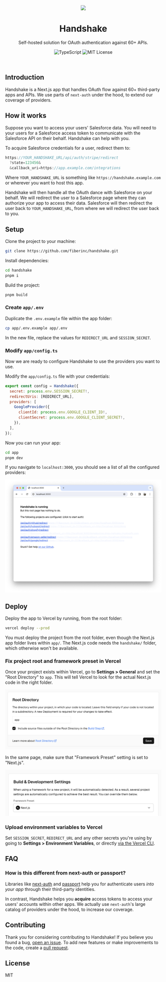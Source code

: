 <br />

<p align="center">
  <img src="https://media1.giphy.com/media/750o1RprTNj8ldkwak/200.gif?cid=5a38a5a2julf1ukb89781yu88pth7ol9sm22s52gc88gc0hs&ep=v1_gifs_search&rid=300.gif&ct=g" width="300"/>

  <h1 align="center">Handshake</h1>

  <p align="center">
    Self-hosted solution for OAuth authentication against 60+ APIs.
  </p>

  <p align="center" style="align: center;">
    <img src="https://img.shields.io/badge/TypeScript-blue" alt="TypeScript" />
    <img src="https://img.shields.io/badge/MIT-License" alt="MIT License" />
  </p>
</p>

<br />

## Introduction

Handshake is a Next.js app that handles OAuth flow against 60+ third-party apps and APIs. We use parts of `next-auth` under the hood, to extend our coverage of providers.

## How it works

Suppose you want to access your users' Salesforce data. You will need to your
users for a Salesforce access token to communicate with the Salesforce API on
their behalf. Handshake can help with you.

To acquire Salesforce credentials for a user, redirect them to:

```ts
https://YOUR_HANDSHAKE_URL/api/auth/stripe/redirect
  ?state=123456&
  &callback_uri=https://app.example.com/integrations
```

Where `YOUR_HANDSHAKE_URL` is something like `https://handshake.example.com` or
wherever you want to host this app.

Handshake will then handle all the OAuth dance with Salesforce on your behalf.
We will redirect the user to a Salesforce page where they can authorize your app
to access their data. Salesforce will then redirect the user back to
`YOUR_HANDSHAKE_URL`, from where we will redirect the user back to you.

## Setup

Clone the project to your machine:

```bash
git clone https://github.com/fiberinc/handshake.git
```

Install dependencies:

```bash
cd handshake
pnpm i
```

Build the project:

```bash
pnpm build
```

### Create `app/.env`

Duplicate the `.env.example` file within the app folder:

```bash
cp app/.env.example app/.env
```

In the new file, replace the values for `REDIRECT_URL` and `SESSION_SECRET`.

### Modify `app/config.ts`

Now we are ready to configure Handshake to use the providers you want to use.

Modify the `app/config.ts` file with your credentials:

```js
export const config = Handshake({
  secret: process.env.SESSION_SECRET!,
  redirectUris: [REDIRECT_URL],
  providers: [
    GoogleProvider({
      clientId: process.env.GOOGLE_CLIENT_ID!,
      clientSecret: process.env.GOOGLE_CLIENT_SECRET!,
    }),
  ],
});
```

Now you can run your app:

```bash
cd app
pnpm dev
```

If you navigate to `localhost:3000`, you should see a list of all the configured
providers:

![](/docs/public/images/readme-landing.png)

## Deploy

Deploy the app to Vercel by running, from the root folder:

```bash
vercel deploy --prod
```

You must deploy the project from the root folder, even though the Next.js app
folder lives within `app/`. The Next.js code needs the `handshake/` folder,
which otherwise won't be available.

### Fix project root and framework preset in Vercel

Once your project exists within Vercel, go to **Settings > General** and set the
"Root Directory" to `app`. This will tell Vercel to look for the actual Next.js
code in the right folder.

![](/docs/public/images/readme-vercel-setings-root.png)

In the same page, make sure that "Framework Preset" setting is set to "Next.js".

![](/docs/public/images/readme-vercel-setings-next.png)

### Upload environment variables to Vercel

Set `SESSION_SECRET`, `REDIRECT_URL` and any other secrets you're using by going
to **Settings > Environment Variables**, or directly [via the Vercel
CLI](https://vercel.com/docs/cli/env).

## FAQ

### How is this different from next-auth or passport?

Libraries like [next-auth](https://github.com/nextauthjs/next-auth) and
[passport](https://github.com/jaredhanson/passport) help you for authenticate
users _into your app_ through their third-party identities.

In contrast, Handshake helps you **acquire** access tokens to access your users'
accounts within other apps. We actually use `next-auth`'s large catalog of
providers under the hood, to increase our coverage.

## Contributing

Thank you for considering contributing to Handshake! If you believe you found a bug, [open an issue](https://github.com/fiberinc/handshake/issues). To add new features or make improvements to the code, create a [pull request](https://github.com/fiberinc/handshake/pulls).

## License

MIT
